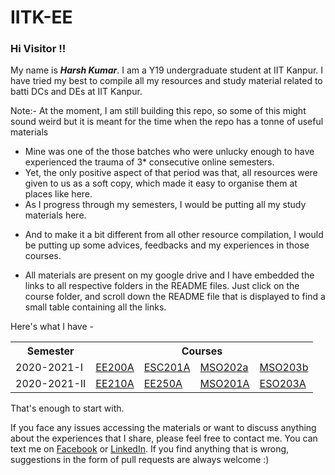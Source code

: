 # IITK-EE

### Hi Visitor !!
My name is <i><b>Harsh Kumar</b></i>. I am a Y19 undergraduate student at IIT Kanpur. I have tried my best to compile all my resources and study material related to batti DCs and DEs at IIT Kanpur. 

Note:- At the moment, I am still building this repo, so some of this might sound weird but it is meant for the time when the repo has a tonne of useful materials

- Mine was one of the those batches who were unlucky enough to have experienced the trauma of 3* consecutive online semesters. 
- Yet, the only positive aspect of that period was that, all resources were given to us as a soft copy, which made it easy to organise them at places like here.
- As I progress through my semesters, I would be putting all my study materials here. 
<!-- - And, I will also try to fetch materials for other EE courses from my friends who would be taking them. -->
- And to make it a bit different from all other resource compilation, I would be putting up some advices, feedbacks and my experiences in those courses. 
<!-- - I will also try to make such compilation for the courses that my friends would be taking too. -->
- All materials are present on my google drive and I have embedded the links to all respective folders in the README files. Just click on the course folder, and scroll down the README file that is displayed to find a small table containing all the links.


Here's what I have - 

<table>
	<tr>
		<th>Semester</th>
		<th colspan="7">Courses</th>
	</tr>
	<tr>
		<td>2020-2021-I</td>
		<td><a href="https://github.com/phoenix-23/IITK-EE/tree/master/EE200A%20(Pradip%20Sircar)">EE200A</a></td>
		<td><a href="https://github.com/phoenix-23/IITK-EE/tree/master/ESC201A%20(Baquer%20Mazhari)">ESC201A</a></td>
		<td><a href="https://github.com/phoenix-23/IITK-EE/tree/master/MSO202a%20(Preena%20Samuel)">MSO202a</a></td>
		<td><a href="https://github.com/phoenix-23/IITK-EE/tree/master/MSO203b%20(Prosenjit%20Roy)">MSO203b</a></td>
	</tr>
	<tr>
		<td>2020-2021-II</td>
		<td><a href="https://github.com/phoenix-23/IITK-EE/tree/master/EE210A%20(Aloke%20Dutta)">EE210A</a></td>
		<td><a href="https://github.com/phoenix-23/IITK-EE/tree/master/EE250A%20(Laxmidhar%20Behera)">EE250A</a></td>
		<td><a href="https://github.com/phoenix-23/IITK-EE/tree/master/MSO201A%20(Subhajit%20Dutta)">MSO201A</a></td>
		<td><a href="https://github.com/phoenix-23/IITK-EE/tree/master/ESO203A%20(Ankush%20Sharma)">ESO203A</a></td>
	</tr>
</table>

That's enough to start with. 

If you face any issues accessing the materials or want to discuss anything about the experiences that I share, please feel free to contact me. You can text me on <a href="https://www.facebook.com/harshkumar.iitk" target="_blank">Facebook</a> or <a href="https://www.linkedin.com/in/harsh-kumar-4628711a9/" target="_blank">LinkedIn</a>. If you find anything that is wrong, suggestions in the form of pull requests are always welcome :)
